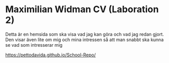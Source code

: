 
# Maximilian Widman CV (Laboration 2)

Detta är en hemsida som ska visa vad jag kan göra och vad jag redan gjort. Den visar även lite om mig och mina intressen så att man snabbt ska kunna se vad som intresserar mig

https://pettodavida.github.io/School-Repo/